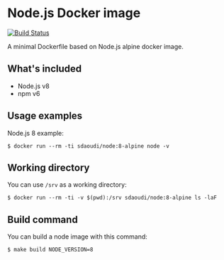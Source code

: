 # Node.js Docker image #

[![Build Status](https://travis-ci.org/sdaoudi/docker-node.svg?branch=master)](https://travis-ci.org/sdaoudi/docker-node)

A minimal Dockerfile based on Node.js alpine docker
image.

## What's included ##

- Node.js v8
- npm v6

## Usage examples ##

Node.js 8 example:

    $ docker run --rm -ti sdaoudi/node:8-alpine node -v

## Working directory ##

You can use ``/srv`` as a working directory:

	$ docker run --rm -ti -v $(pwd):/srv sdaoudi/node:8-alpine ls -laF

## Build command ##

You can build a node image with this command:

```
$ make build NODE_VERSION=8
```
